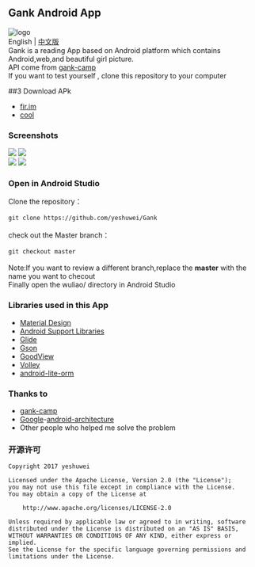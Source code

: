 ## Gank Android App
![logo](https://github.com/yeshuwei/Gank/blob/master/art/book.png)<br>
English | [中文版](https://github.com/yeshuwei/Gank/blob/master/README_CN.md)<br>
Gank is a reading  App based on Android platform which contains Android,web,and beautiful girl picture.<br>
API come from [gank-camp](http://gank.io/api)<br>
If you want to test yourself , clone this repository to your computer

##3 Download APk
* [fir.im](https://fir.im/x1yr)
* [cool](http://www.coolapk.com/apk/com.gank)

### Screenshots
![](https://github.com/yeshuwei/Gank/blob/master/art/%E6%88%AA%E5%9B%BE1.PNG)
![](https://github.com/yeshuwei/Gank/blob/master/art/%E6%88%AA%E5%9B%BE2.png) <br>
![](https://github.com/yeshuwei/Gank/blob/master/art/%E6%88%AA%E5%9B%BE3.PNG)
![](https://github.com/yeshuwei/Gank/blob/master/art/%E6%88%AA%E5%9B%BE4.png)
### Open in Android Studio
Clone the repository：<br>
<br>
``
git clone https://github.com/yeshuwei/Gank
``<br>
<br>
check out the Master branch：<br>
<br>
``
git checkout master 
``<br>
<br>
Note:If you want to review a different branch,replace the **master** with the name you want to checout<br>
Finally open the wuliao/ directory in Android Studio

### Libraries used in this App
* [Material Design](https://material.io/guidelines/)
* [Android Support Libraries](https://developer.android.com/topic/libraries/support-library/index.html)
* [Glide](https://github.com/bumptech/glide)
* [Gson](https://github.com/google/gson)
* [GoodView](https://github.com/venshine/GoodView)
* [Volley](https://github.com/google/volley)
* [android-lite-orm](https://github.com/litesuits/android-lite-orm)
### Thanks to
* [gank-camp](http://gank.io/)
* [Google](https://github.com/googlesamples)-[android-architecture
](https://github.com/googlesamples/android-architecture)
* Other people who helped me solve the problem 
### 开源许可

    Copyright 2017 yeshuwei

    Licensed under the Apache License, Version 2.0 (the "License");
    you may not use this file except in compliance with the License.
    You may obtain a copy of the License at

        http://www.apache.org/licenses/LICENSE-2.0

    Unless required by applicable law or agreed to in writing, software
    distributed under the License is distributed on an "AS IS" BASIS,
    WITHOUT WARRANTIES OR CONDITIONS OF ANY KIND, either express or implied.
    See the License for the specific language governing permissions and
    limitations under the License.